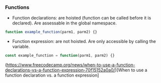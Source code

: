 
### Functions

- Function declarations: are hoisted (function can be called before it is declared). Are assessable in the global namespace.

``` js
function example_function(parm1, parm2) {}
```

- Function expression: are not hoisted. Are only accessible by calling the variable.

``` js
const example_function = function(parm1, parm2) {}
```

(https://www.freecodecamp.org/news/when-to-use-a-function-declarations-vs-a-function-expression-70f15152a0a0/)[When to use a function declaration vs. a function expression]